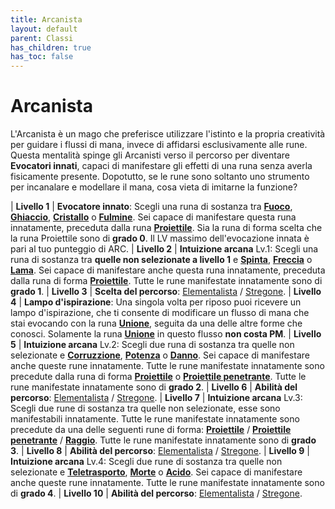 ```yaml
---
title: Arcanista
layout: default
parent: Classi
has_children: true
has_toc: false
---
```


# **Arcanista**

L'Arcanista è un mago che preferisce utilizzare l'istinto e la propria creatività per guidare i flussi di mana, invece di affidarsi esclusivamente alle rune. Questa mentalità spinge gli Arcanisti verso il percorso per diventare **Evocatori innati**, capaci di manifestare gli effetti di una runa senza averla fisicamente presente. Dopotutto, se le rune sono soltanto uno strumento per incanalare e modellare il mana, cosa vieta di imitarne la funzione?

| **Livello 1**  | **Evocatore innato**: Scegli una runa di sostanza tra [**Fuoco**][fo], [**Ghiaccio**][gh], [**Cristallo**][cr] o [**Fulmine**][fu]. Sei capace di manifestare questa runa innatamente, preceduta dalla runa [**Proiettile**][pr]. Sia la runa di forma scelta che la runa Proiettile sono di **grado 0**. Il LV massimo dell'evocazione innata è pari al tuo punteggio di ARC.
| **Livello 2**  | **Intuizione arcana** Lv.1: Scegli una runa di sostanza tra **quelle non selezionate a livello 1** e [**Spinta**](/runes/substance/push/), [**Freccia**](/runes/substance/pierce/) o [**Lama**](/runes/substance/sever/). Sei capace di manifestare anche questa runa innatamente, preceduta dalla runa di forma [**Proiettile**][pr]. Tutte le rune manifestate innatamente sono di **grado 1**.
| **Livello 3**  | **Scelta del percorso**: [Elementalista][elem] / [Stregone][sorc].
| **Livello 4**  | **Lampo d'ispirazione**: Una singola volta per riposo puoi ricevere un lampo d'ispirazione, che ti consente di modificare un flusso di mana che stai evocando con la runa [**Unione**](/runes/control/join/), seguita da una delle altre forme che conosci. Solamente la runa [**Unione**](/runes/control/join/) in questo flusso **non costa PM**.
| **Livello 5**  | **Intuizione arcana** Lv.2: Scegli due runa di sostanza tra quelle non selezionate e [**Corruzzione**](/runes/substance/corruption/), [**Potenza**](/runes/substance/empower/) o [**Danno**](/runes/substance/damage/). Sei capace di manifestare anche queste rune innatamente. Tutte le rune manifestate innatamente sono precedute dalla runa di forma [**Proiettile**][pr] o [**Proiettile penetrante**][ppr]. Tutte le rune manifestate innatamente sono di **grado 2**.
| **Livello 6**  | **Abilità del percorso**: [Elementalista][elem] / [Stregone][sorc].
| **Livello 7**  | **Intuizione arcana** Lv.3: Scegli due rune di sostanza tra quelle non selezionate, esse sono manifestabili innatamente. Tutte le rune manifestate innatamente sono precedute da una delle seguenti rune di forma: [**Proiettile**][pr] / [**Proiettile penetrante**][ppr] / [**Raggio**][ra]. Tutte le rune manifestate innatamente sono di **grado 3**.
| **Livello 8**  | **Abilità del percorso**: [Elementalista][elem] / [Stregone][sorc].
| **Livello 9**  | **Intuizione arcana** Lv.4: Scegli due rune di sostanza tra quelle non selezionate e [**Teletrasporto**](/runes/substance/teleport/), [**Morte**](/runes/substance/death/) o [**Acido**](/runes/substance/acid). Sei capace di manifestare anche queste rune innatamente. Tutte le rune manifestate innatamente sono di **grado 4**.
| **Livello 10** | **Abilità del percorso**: [Elementalista][elem] / [Stregone][sorc].

[elem]: ./elementalist
[sorc]: ./sorcerer
[fo]: /runes/substance/burn/
[gh]: /runes/substance/frost/
[cr]: /runes/substance/crystalize/
[fu]: /runes/substance/shock/
[pr]: /runes/shape/projectile/
[ppr]: /runes/shape/piercing-projectile/
[ra]: /runes/shape/ray/